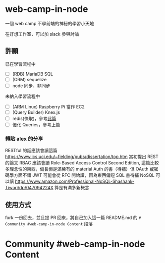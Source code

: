 # web-camp-in-node

一個 web camp 不學前端的神秘的學習小天地

在好想工作室，可以加 slack 參與討論


## 許願

已在學習流程中

- [ ] (RDB) MariaDB SQL
- [ ] (ORM) sequelize
- [ ] node 同步、非同步

未納入學習流程中

- [ ] (ARM Linux) Raspberry Pi 當作 EC2
- [ ] (Query Builder) Knex.js
- [ ] redis(快取)，參考[此篇](https://www.shiplation.com/article/dPktMmGoe/RORF8zdeJ)
- [ ] 優化 Queries，參考上篇

### 轉貼 alex 的分享

RESTful 的話應該會讀這篇 https://www.ics.uci.edu/~fielding/pubs/dissertation/top.htm 當初提出 REST 的論文
RBAC 應該會讀 Role-Based Access Control Second Edition, 這篇比較多理念性的東西，偏長但是滿稀有的 material
Auth 的書（待補）但 OAuth 或密碼學方面不錯
JWT 可能會從 RFC 開始讀，因為東西偏短
SQL 書待捕
NoSQL 可以讀 https://www.amazon.com/Professional-NoSQL-Shashank-Tiwari/dp/047094224X 算是有滿多新概念

## 使用方式

fork 一份回去，並且提 PR 回來，將自己加入這一篇 README.md 的 `# Community #web-camp-in-node Content` 段落

# Community #web-camp-in-node Content
